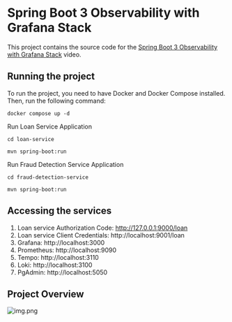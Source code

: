 # Spring Boot 3 Observability with Grafana Stack

This project contains the source code for the [Spring Boot 3 Observability with Grafana Stack](https://youtu.be/PT2yZTBnUwQ?feature=shared) video.
## Running the project

To run the project, you need to have Docker and Docker Compose installed. Then, run the following command:

```docker compose up -d```

Run Loan Service Application

```cd loan-service```

```mvn spring-boot:run```

Run Fraud Detection Service Application

```cd fraud-detection-service```

```mvn spring-boot:run```


## Accessing the services
1. Loan service Authorization Code: http://127.0.0.1:9000/loan
2. Loan service Client Credentials: http://localhost:9001/loan
3. Grafana: http://localhost:3000
4. Prometheus: http://localhost:9090
5. Tempo: http://localhost:3110
6. Loki: http://localhost:3100
7. PgAdmin: http://localhost:5050

## Project Overview

![img.png](img.png)
